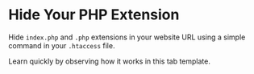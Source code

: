 # Hide Your PHP Extension
Hide `index.php` and `.php` extensions in your website URL using a simple command in your `.htaccess` file.

Learn quickly by observing how it works in this tab template.
